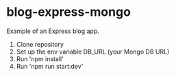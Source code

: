 # blog-express-mongo
Example of an Express blog app.

1. Clone repository
2. Set up the env variable DB_URL (your Mongo DB URL)
3. Run 'npm install'
4. Run 'npm run start:dev'
